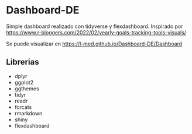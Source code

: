 # Dashboard-DE
Simple dashboard realizado con tidyverse y flexdashboard. 
Inspirado por https://www.r-bloggers.com/2022/02/yearly-goals-tracking-tools-visuals/

Se puede visualizar en https://l-med.github.io/Dashboard-DE/Dashboard

## Librerias
- dplyr
- ggplot2
- ggthemes
- tidyr
- readr
- forcats
- rmarkdown
- shiny
- flexdashboard
